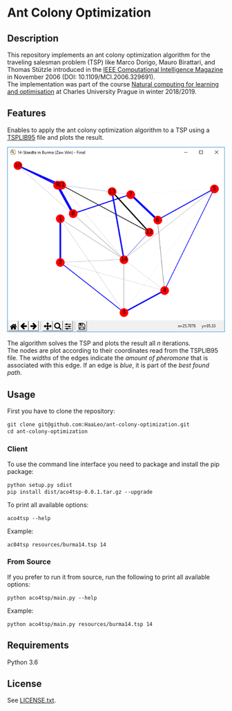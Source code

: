 # Ant Colony Optimization

## Description

This repository implements an ant colony optimization algorithm for the traveling salesman problem (TSP) like Marco Dorigo, Mauro Birattari, and Thomas Stützle introduced in the [IEEE Computational Intelligence Magazine](https://ieeexplore.ieee.org/document/4129846) in November 2006 (DOI: 10.1109/MCI.2006.329691).  
The implementation was part of the course [Natural computing for learning and optimisation](https://is.cuni.cz/studium/eng/predmety/index.php?do=predmet&kod=NPFL107) at Charles University Prague in winter 2018/2019.

## Features

Enables to apply the ant colony optimization algorithm to a TSP using a [TSPLIB95](https://www.iwr.uni-heidelberg.de/groups/comopt/software/TSPLIB95/index.html) file and plots the result.

![Sample](doc/Sample.png)

The algorithm solves the TSP and plots the result all _n_ iterations.  
The nodes are plot according to their coordinates read from the TSPLIB95 file. The _widths_ of the edges indicate the _amount of pheromone_ that is associated with this edge. If an edge is _blue_, it is part of the _best found path_.

## Usage
First you have to clone the repository:
```
git clone git@github.com:HaaLeo/ant-colony-optimization.git
cd ant-colony-optimization
```

### Client

To use the command line interface you need to package and install the pip package:
```
python setup.py sdist
pip install dist/aco4tsp-0.0.1.tar.gz --upgrade
```

To print all available options:
```
aco4tsp --help
```

Example:
```
ac04tsp resources/burma14.tsp 14
```

### From Source
If you prefer to run it from source, run the following to print all available options:
```
python aco4tsp/main.py --help
```

Example:
```
python aco4tsp/main.py resources/burma14.tsp 14
```

## Requirements
Python 3.6

## License
See [LICENSE.txt](LICENSE.txt).
